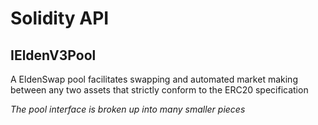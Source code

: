 # Solidity API

## IEldenV3Pool

A EldenSwap pool facilitates swapping and automated market making between any two assets that strictly conform
to the ERC20 specification

_The pool interface is broken up into many smaller pieces_

